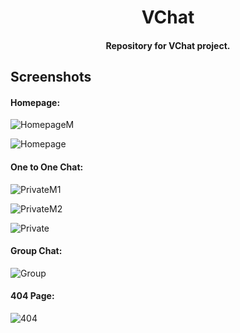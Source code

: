 <h1 align="center">VChat</h1>

<h4 align="center"> Repository for VChat project.</h4>

## Screenshots

#### Homepage:

![HomepageM](/backend/screenshots/homeM.png)

![Homepage](/backend/screenshots/home.png)


#### One to One Chat:

![PrivateM1](/backend/screenshots/privateM1.png)

![PrivateM2](/backend/screenshots/privateM2.png)

![Private](/backend/screenshots/private.png)


#### Group Chat:

![Group](/backend/screenshots/group.png)


#### 404 Page:

![404](/backend/screenshots/404.png)